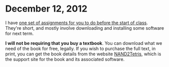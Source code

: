 # December 12, 2012

I have [one set of assignments for you to do before the start of class]({{site.base}}/todo/assignments.html#due_before_class). They're short, and mostly involve downloading and installing some software for next term.

**I will not be requiring that you buy a textbook**. You can download what we need of the book for free, legally. If you wish to purchase the full text, in print, you can get the book details from the website [NAND2Tetris](http://nand2tetris.org/), which is the support site for the book and its associated software.

